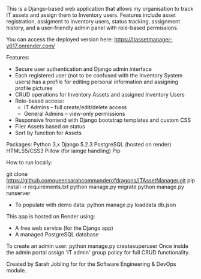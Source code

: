 This is a Django-based web application that allows my organisation to track IT assets and assign them to Inventory users. 
Features include asset registration, assigment to inventory users, status tracking, assignment history, and a user-friendly admin panel with role-based permissions.

You can access the deployed version here:
https://itassetmanager-y617.onrender.com/

Features:
- Secure user authentication and Django admin interface
- Each registered user (not to be confused with the Inventory System users) has a profile for editing personal information and assigning profile pictures
- CRUD operations for Inventory Assets and assigned Inventory Users
- Role-based access:
    - IT Admins – full create/edit/delete access
    - General Admins – view-only permissions
- Responsive frontend with Django bootstrap templates and custom CSS
- Filer Assets based on status
- Sort by function for Assets

Packages:
Python 3,x
Django 5.2.3
PostgreSQL (hosted on render)
HTMLS5/CSS3
Pillow (for iamge handling)
Pip

How to run locally:

git clone https://github.comqueensarahcommanderofdragons/ITAssetManager.git
pip install -r requirements.txt
python manage.py migrate
python manage.py runserver

  - To populate with demo data:
        python manage.py loaddata db.json

This app is hosted on Render using:
- A free web service (for the Django app)
- A managed PostgreSQL database

To create an admin user:
python manage.py createsuperuser
Once inside the admin portal assign 'IT admin' group policy for full CRUD functionality.

Created by Sarah Jobling for for the Software Engineering & DevOps module.

